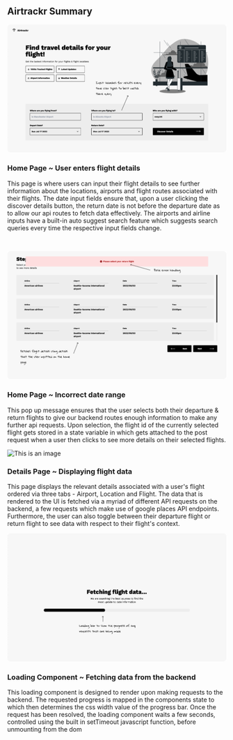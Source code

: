 ## Airtrackr Summary

![This is an image](/media/summary/a_home.jpg)

### Home Page ~ User enters flight details

This page is where users can input their flight details to see further information about the locations, airports and flight routes associated with their flights. The date input fields ensure that, upon a user clicking the discover details button, the return date is not before the departure date as to allow our api routes to fetch data effectively. The airports and airline inputs have a built-in auto suggest search feature which suggests search queries every time the respective input fields change.

&nbsp;

![This is an image](/media/summary/a_errorH.jpg)

### Home Page ~ Incorrect date range

This pop up message ensures that the user selects both their departure & return flights to give our backend routes enough information to make any further api requests. Upon selection, the flight id of the currently selected flight gets stored in a state variable in which gets attached to the post request when a user then clicks to see more details on their selected flights.

![This is an image](/media/summary/a_details.jpg)

### Details Page ~ Displaying flight data

This page displays the relevant details associated with a user's flight ordered via three tabs - Airport, Location and Flight. The data that is rendered to the UI is fetched via a myriad of different API requests on the backend, a few requests which make use of google places API endpoints. Furthermore, the user can also toggle between their departure flight or return flight to see data with respect to their flight's context.

![This is an image](/media/summary/a_fetch.jpg)

### Loading Component ~ Fetching data from the backend

This loading component is designed to render upon making requests to the backend. The requested progress is mapped in the components state to which then determines the css width value of the progress bar. Once the request has been resolved, the loading component waits a few seconds, controlled using the built in setTimeout javascript function, before unmounting from the dom

